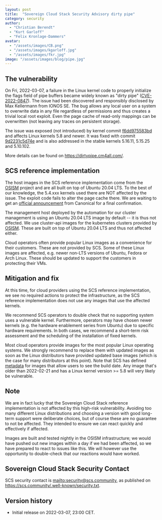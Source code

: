 ```yaml
---
layout: post
title:  "Sovereign Cloud Stack Security Advisory dirty pipe"
category: security
author:
  - "Christian Berendt"
  - "Kurt Garloff"
  - "Felix Kronlage-Dammers"
avatar:
  - "/assets/images/CB.png"
  - "/assets/images/kgarloff.jpg"
  - "/assets/images/fkr.jpg"
image: "/assets/images/blog/pipe.jpg"
---
```


## The vulnerability

On Fri, 2022-03-07, a failure in the Linux kernel code to properly initialize
the flags field of pipe buffers became widely known as "dirty pipe" 
([CVE-2022-0847](https://seclists.org/oss-sec/2022/q1/170)).
The issue had been discovered and responsibly disclosed by Max Kellermann
from IONOS SE.
The bug allows any local user on a system to overwrite data in any file
regardless of permissions and thus creates a trivial local root exploit.
Even the page cache of read-only mappings can be overwritten (not leaving
any traces on persistent storage).

The issue was exposed (not introduced) by kernel commit 
[f6dd975583bd](https://git.kernel.org/pub/scm/linux/kernel/git/torvalds/linux.git/commit/?id=f6dd975583bd8ce088400648fd9819e4691c8958)
and affects Linux kernels 5.8 and newer. It was fixed with commit
[9d2231c5d74e](https://git.kernel.org/pub/scm/linux/kernel/git/torvalds/linux.git/commit/?id=9d2231c5d74e13b2a0546fee6737ee4446017903)
and is also addressed in the stable kernels 5.16.11, 
5.15.25 and 5.10.102.

More details can be found on <https://dirtypipe.cm4all.com/>.

## SCS reference implementation

The host images in the SCS reference implementation come from the 
[OSISM](https://osism.tech) project and are all built on top of 
Ubuntu 20.04 LTS. To the best of our knowledge, the 5.4.xxx kernels
used there are NOT affected by the issue. The exploit code fails to
alter the page cache there. We are waiting
to get an [official announcement](https://ubuntu.com/security/CVE-2022-0847)
from Canonical for a final confirmation.

The management host deployed by the automation for our cluster management is
using an Ubuntu 20.04 LTS image by default -- it is thus not affected.
We use cluster-api images for the kubernetes clusters provided by
[OSISM](https://minio.services.osism.tech/openstack-k8s-capi-images). These
are built on top of Ubuntu 20.04 LTS and thus not affected either.

Cloud operators often provide popular Linux images as a convenience
for their customers. These are not provided by SCS.
Some of these Linux images are affected, e.g. newer non-LTS versions of Ubuntu,
Fedora or Arch Linux. These should be updated to support the customers
in protecting their VMs.

## Mitigation and fix

At this time, for cloud providers using the SCS reference implementation,
we see no required actions to protect the infrastructure, as the SCS reference
implementation does not use any images that use the affected kernels.

We recommend SCS operators to double check that no supporting system uses
a vulnerable kernel. Furthermore, operators may have chosen newer kernels
(e.g. the hardware enablement series from Ubuntu) due to specific hardware
requirements. In both cases, we recommend a short-term risk assessment and
the scheduling of the installation of fixed kernels.

Most cloud operators provide images for the most popular Linux operating
systems. We strongly recommend to replace them with updated images as soon
as the Linux distributors have provided updated base images (which is
the case for many distributors at this point).
Note that SCS has defined [metadata](https://github.com/SovereignCloudStack/Docs/blob/main/Design-Docs/Image-Properties-Spec.md)
for images that allow users to see the build date. Any image that's older than
2022-02-21 and has a Linux kernel version >= 5.8 will very likely
be vulnerable.

## Note

We are in fact lucky that the Sovereign Cloud Stack reference implementation
is not affected by this high-risk vulnerability. Avoiding too many different
Linux distributions and choosing a version with good long-term support were
deliberate choices, but of course these are no guarantee to not be affected.
They intended to ensure we can react quickly and effectively if affected.

Images are built and tested nightly in the OSISM infrastructure; we would have
pushed out new images within a day if we had been affected, so we have prepared
to react to issues like this. We will however use the opportunity to double-check
that our reactions would have worked.

## Sovereign Cloud Stack Security Contact

SCS security contact is <mailto:security@scs.community>, as published on
<https://scs.community/.well-known/security.txt>.

## Version history

* Initial release on 2022-03-07, 23:00 CET.

